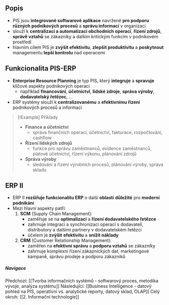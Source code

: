 ## Popis
- PIS jsou **integrované softwarové aplikace** navržené **pro podporu různých podnikových procesů** a **správu informací** v organizaci
- slouží k **centralizaci a automatizaci obchodních operací**, **řízení zdrojů**, **správě vztahů** se zákazníky a dalším kritickým funkcím v podnikovém prostředí
- hlavním cílem PIS je **zvýšit efektivitu**, **zlepšit produktivitu** a **poskytnout** managementu **lepší kontrolu** nad operacemi

## Funkcionalita PIS-ERP
- **Enterprise Resource Planning** je typ PIS, který **integruje** a **spravuje** klíčové aspekty podnikových operací
	- například **financování**, **účetnictví**, **lidské zdroje**, **správa výroby**, **dodavatelský řetězec**, ...
- ERP systémy slouží k **centralizovanému** a **efektivnímu řízení** podnikových procesů a informací
>[!Example] Příklady
>- **Finance a účetnictví**
>	- správa finančních operací, účetnictví, fakturace, rozpočtování, cashflow
>- **Řízení lidských zdrojů**
>	- funkce pro správu zaměstnanců, evidence zaměstnanců, platové účetnictví, řízení výkonu, plánování zdrojů
>- **Správa výroby**
>	- sledování a řízení výrobních procesů, plánování výroby, správa skladu

## ERP II
- ERP II **rozšiřuje funkcionalitu ERP** o další **oblasti** **důležité** pro **moderní podnikání**
- Mezi hlavní aspekty patří:
	1. **SCM** (Supply Chain Management):
		- zaměřuje se na **optimalizaci** a **řízení dodavatelského řetězce**
		- zahrnuje integraci a synchronizaci operací s dodavateli, distributory a dalšími partnery v dodavatelském řetězci
		- účelem je **zvýšit** **efektivitu** a **snížit náklady**
	2. **CRM** (Customer Relationship Management):
		- zaměřen na **efektivní správu** a **podporu vztahů** se zákazníky
		- zahrnuje komplexní řízení zákaznických dat, marketingové kampaně, správu prodeje a podporu zákazníků

##### Navigace
Předchozí:  [[Tvorba informačních systémů - softwarový proces, metodika vývoje, analýza systému]]
Následující: [[Business Intelligence - datový pohled na PIS, operativní vs. analytické reporty, datový sklad, OLAP]]
Celý okruh: [[2. Informační technologie]]